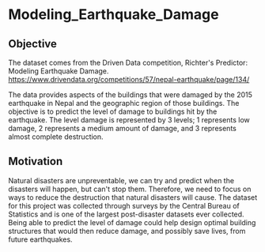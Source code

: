 # Modeling_Earthquake_Damage

## Objective
The dataset comes from the Driven Data competition, Richter's Predictor: Modeling Earthquake Damage. 
https://www.drivendata.org/competitions/57/nepal-earthquake/page/134/

The data provides aspects of the buildings that were damaged by the 2015 earthquake in Nepal and the geographic region of those buildings. The objective is to predict the level of damage to buildings hit by the earthquake. The level damage is represented by 3 levels; 1 represents low damage, 2 represents a medium amount of damage, and 3 represents almost complete
destruction.

## Motivation
Natural disasters are unpreventable, we can try and predict when the disasters will happen, but can't stop them. Therefore, we need to focus on ways to reduce the destruction that natural disasters will cause. The dataset for this project was collected through surveys by the Central Bureau of Statistics and is one of the largest post-disaster datasets ever collected. Being able to predict the level of damage could help design optimal building structures that would then reduce damage, and possibly save lives, from future earthquakes. 

